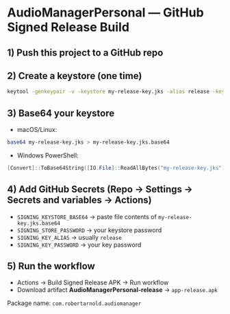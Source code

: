 # AudioManagerPersonal — GitHub Signed Release Build

## 1) Push this project to a GitHub repo

## 2) Create a keystore (one time)

```bash
keytool -genkeypair -v -keystore my-release-key.jks -alias release -keyalg RSA -keysize 2048 -validity 10000
```

## 3) Base64 your keystore
- macOS/Linux:
```bash
base64 my-release-key.jks > my-release-key.jks.base64
```
- Windows PowerShell:
```powershell
[Convert]::ToBase64String([IO.File]::ReadAllBytes("my-release-key.jks")) > my-release-key.jks.base64
```

## 4) Add GitHub Secrets (Repo → Settings → Secrets and variables → Actions)
- `SIGNING_KEYSTORE_BASE64` → paste file contents of `my-release-key.jks.base64`
- `SIGNING_STORE_PASSWORD` → your keystore password
- `SIGNING_KEY_ALIAS` → usually `release`
- `SIGNING_KEY_PASSWORD` → your key password

## 5) Run the workflow
- Actions → Build Signed Release APK → Run workflow
- Download artifact **AudioManagerPersonal-release** → `app-release.apk`

Package name: `com.robertarnold.audiomanager`
```
